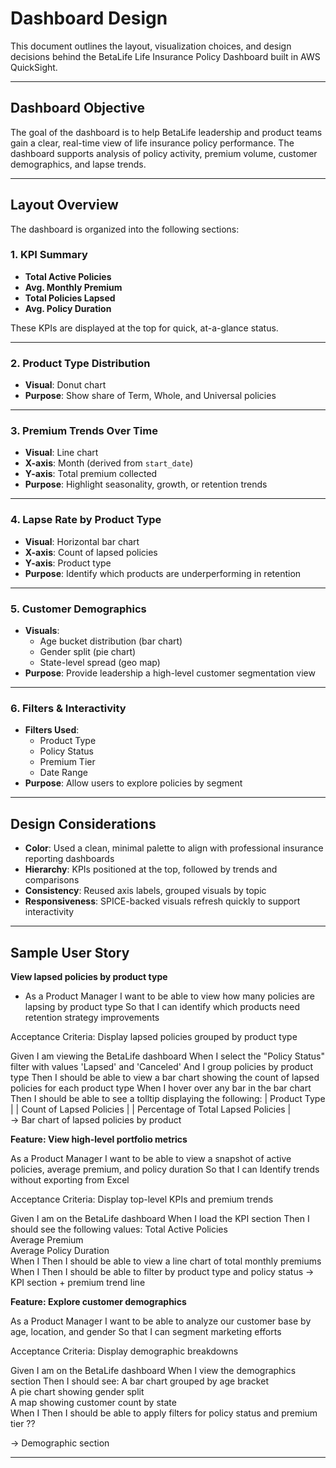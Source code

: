 # Dashboard Design

This document outlines the layout, visualization choices, and design decisions behind the BetaLife Life Insurance Policy Dashboard built in AWS QuickSight.

---

## Dashboard Objective

The goal of the dashboard is to help BetaLife leadership and product teams gain a clear, real-time view of life insurance policy performance. The dashboard supports analysis of policy activity, premium volume, customer demographics, and lapse trends.

---

## Layout Overview

The dashboard is organized into the following sections:

### 1. **KPI Summary**
- **Total Active Policies**
- **Avg. Monthly Premium**
- **Total Policies Lapsed**
- **Avg. Policy Duration**

These KPIs are displayed at the top for quick, at-a-glance status.

---

### 2. **Product Type Distribution**
- **Visual**: Donut chart
- **Purpose**: Show share of Term, Whole, and Universal policies

---

### 3. **Premium Trends Over Time**
- **Visual**: Line chart
- **X-axis**: Month (derived from `start_date`)
- **Y-axis**: Total premium collected
- **Purpose**: Highlight seasonality, growth, or retention trends

---

### 4. **Lapse Rate by Product Type**
- **Visual**: Horizontal bar chart
- **X-axis**: Count of lapsed policies
- **Y-axis**: Product type
- **Purpose**: Identify which products are underperforming in retention

---

### 5. **Customer Demographics**
- **Visuals**:
  - Age bucket distribution (bar chart)
  - Gender split (pie chart)
  - State-level spread (geo map)
- **Purpose**: Provide leadership a high-level customer segmentation view

---

### 6. **Filters & Interactivity**
- **Filters Used**:
  - Product Type
  - Policy Status
  - Premium Tier
  - Date Range
- **Purpose**: Allow users to explore policies by segment

---

## Design Considerations

- **Color**: Used a clean, minimal palette to align with professional insurance reporting dashboards
- **Hierarchy**: KPIs positioned at the top, followed by trends and comparisons
- **Consistency**: Reused axis labels, grouped visuals by topic
- **Responsiveness**: SPICE-backed visuals refresh quickly to support interactivity

---

## Sample User Story 

**View lapsed policies by product type**
  
- As a Product Manager
  I want to be able to view how many policies are lapsing by product type
  So that I can identify which products need retention strategy improvements

Acceptance Criteria: Display lapsed policies grouped by product type
  
  Given I am viewing the BetaLife dashboard
  When I select the "Policy Status" filter with values 'Lapsed' and 'Canceled'
  And I group policies by product type
  Then I should be able to view a bar chart showing the count of lapsed policies for each product type
  When I hover over any bar in the bar chart
  Then I should be able to see a tolltip displaying the following:
      | Product Type |
      | Count of Lapsed Policies |
      | Percentage of Total Lapsed Policies |  
  → Bar chart of lapsed policies by product

**Feature: View high-level portfolio metrics**

As a Product Manager
I want to be able to view a snapshot of active policies, average premium, and policy duration
So that I can Identify trends without exporting from Excel

Acceptance Criteria: Display top-level KPIs and premium trends

Given I am on the BetaLife dashboard
When I load the KPI section
Then I should see the following values:
  Total Active Policies       
  Average Premium             
  Average Policy Duration    
When I 
Then I should be able to view a line chart of total monthly premiums
When I
Then I should be able to filter by product type and policy status
  → KPI section + premium trend line


**Feature: Explore customer demographics**

As a Product Manager
I want to be able to analyze our customer base by age, location, and gender
So that I can segment marketing efforts

Acceptance Criteria: Display demographic breakdowns

Given I am on the BetaLife dashboard
When I view the demographics section
Then I should see:
  A bar chart grouped by age bracket        
  A pie chart showing gender split          
  A map showing customer count by state     
When I
Then I should be able to apply filters for policy status and premium tier ??

  → Demographic section

---


